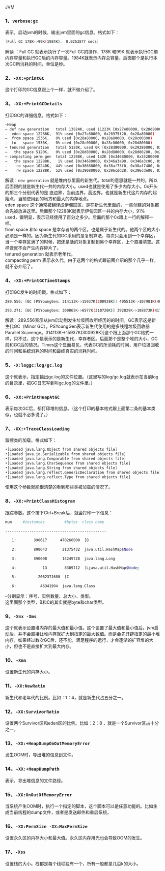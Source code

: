JVM
<a name="K7xNJ"></a>
### 1、`verbose:gc`
表示，启动jvm的时候，输出jvm里面的gc信息。格式如下：
```bash
[Full GC 178K->99K(1984K)， 0.0253877 secs]
```
解读 ：Full GC 就表示执行了一次Full GC的操作，178K 和99K 就表示执行GC前内存容量和执行GC后的内存容量。1984K就表示内存总容量。后面那个是执行本次GC所消耗的时间，单位是秒。
<a name="l3uug"></a>
### 2、`-XX:+printGC`
这个打印的GC信息跟上个一样，就不做介绍了。
<a name="ulwDT"></a>
### 3、`-XX:+PrintGCDetails`
打印GC的详细信息。格式如下：
```bash
–Heap
– def new generation   total 13824K, used 11223K [0x27e80000, 0x28d80000, 0x28d80000)
–  eden space 12288K,  91% used [0x27e80000, 0x28975f20, 0x28a80000)
–  from space 1536K,   0% used [0x28a80000, 0x28a80000, 0x28c00000)
–  to   space 1536K,   0% used [0x28c00000, 0x28c00000, 0x28d80000)
– tenured generation   total 5120K, used 0K [0x28d80000, 0x29280000, 0x34680000)
–   the space 5120K,   0% used [0x28d80000, 0x28d80000, 0x28d80200, 0x29280000)
– compacting perm gen  total 12288K, used 142K [0x34680000, 0x35280000, 0x38680000)
–   the space 12288K,   1% used [0x34680000, 0x346a3a90, 0x346a3c00, 0x35280000)
–    ro space 10240K,  44% used [0x38680000, 0x38af73f0, 0x38af7400, 0x39080000)
–    rw space 12288K,  52% used [0x39080000, 0x396cdd28, 0x396cde00, 0x39c80000)
```
解读：`new generation` 就是堆内存里面的新生代。total的意思就是一共的，所以后面跟的就是新生代一共的内存大小。used也就是使用了多少内存大小。0x开头的那三个分别代表的是 底边界，当前边界，高边界。也就是新生代这片内存的起始点，当前使用到的地方和最大的内存地点。<br />eden space 这个通常被翻译成伊甸园区，是在新生代里面的，一些创建的对象都会先被放进这里。后面那个12288K就表示伊甸园区一共的内存大小，91% used，很明显，表示已经使用了百分之多少。后面的那个0x跟上一行的解释一样。<br />from space 和to space 是幸存者的两个区。也是属于新生代的。他两个区的大小必须是一样的。因为新生代的GC采用的是复制算法，每次只会用到一个幸存区，当一个幸存区满了的时候，把还是活的对象复制到另个幸存区，上个直接清空。这样做就不会产生内存碎片了。<br />tenured generation 就表示老年代。<br />compacting perm 表示永久代。由于这两个的格式跟前面介绍的那个几乎一样，就不必介绍了。
<a name="d4TvJ"></a>
### 4、`-XX:+PrintGCTimeStamps`
打印GC发生的时间戳。格式如下：
```bash
289.556: [GC [PSYoungGen: 314113K->15937K(300928K)] 405513K->107901K(407680K), 0.0178568 secs] [Times: user=0.06 sys=0.00, real=0.01 secs]

293.271: [GC [PSYoungGen: 300865K->6577K(310720K)] 392829K->108873K(417472K), 0.0176464 secs] [Times: user=0.06 sys=0.00, real=0.01 secs]
```
解读：289.556表示从jvm启动到发生垃圾回收所经历的的时间。GC表示这是新生代GC（Minor GC）。PSYoungGen表示新生代使用的是多线程垃圾回收器Parallel Scavenge。314113K->15937K(300928K)]这个跟上面那个GC格式一样，只不过，这个是表示的是新生代，幸存者区。后面那个是整个堆的大小，GC前和GC后的情况。Times这个显而易见，代表GC的所消耗的时间，用户垃圾回收的时间和系统消耗的时间和最终真实的消耗时间。
<a name="BeYrn"></a>
### 5、`-X:loggc:log/gc.log`
这个就表示，指定输出gc.log的文件位置。（这里写的log/gc.log就表示在当前log的目录里，把GC日志写到叫gc.log的文件里。）
<a name="q8JYY"></a>
### 6、`-XX:+PrintHeapAtGC`
表示每次GC后，都打印堆的信息。（这个打印的基本格式跟上面第二条的基本类似，也就不必多说了。）
<a name="as0Jn"></a>
### 7、`-XX:+TraceClassLoading`
监控类的加载。格式如下：
```bash
•[Loaded java.lang.Object from shared objects file]
•[Loaded java.io.Serializable from shared objects file]
•[Loaded java.lang.Comparable from shared objects file]
•[Loaded java.lang.CharSequence from shared objects file]
•[Loaded java.lang.String from shared objects file]
•[Loaded java.lang.reflect.GenericDeclaration from shared objects file]
•[Loaded java.lang.reflect.Type from shared objects file]
```
使用这个参数就能很清楚的看到那些类被加载的情况了。
<a name="yQar2"></a>
### 8、`-XX:+PrintClassHistogram`
跟踪参数。这个按下Ctrl+Break后，就会打印一下信息：
```bash
num     #instances         #bytes  class name
  
----------------------------------------------
  
   1:        890617      470266000  [B
  
   2:        890643       21375432  java.util.HashMap$Node
  
   3:        890608       14249728  java.lang.Long
  
   4:            13        8389712  [Ljava.util.HashMap$Node;
  
   5:          2062371680  [C
  
   6:           46341904  java.lang.Class
```
–分别显示：序号、实例数量、总大小、类型。<br />这里面那个类型，B和C的其实就是byte和char类型。
<a name="LYhSa"></a>
### 9、`-Xmx -Xms`
这个就表示设置堆内存的最大值和最小值。这个设置了最大值和最小值后，jvm启动后，并不会直接让堆内存就扩大到指定的最大数值。而是会先开辟指定的最小堆内存，如果经过数次GC后，还不能，满足程序的运行，才会逐渐的扩容堆的大小，但也不是直接扩大到最大内存。
<a name="llTCo"></a>
### 10、`-Xmn`
设置新生代的内存大小。
<a name="fci5y"></a>
### 11、`-XX:NewRatio`
新生代和老年代的比例。比如：1：4，就是新生代占五分之一。
<a name="eZJxR"></a>
### 12、`-XX:SurvivorRatio`
设置两个Survivor区和eden区的比例。比如：2：8 ，就是一个Survivor区占十分之一。
<a name="y9YsK"></a>
### 13、`-XX:+HeapDumpOnOutMemoryError`
发生OOM时，导出堆的信息到文件。
<a name="N6u4t"></a>
### 14、`-XX:+HeapDumpPath`
表示，导出堆信息的文件路径。
<a name="ilz9A"></a>
### 15、`-XX:OnOutOfMemoryError`
当系统产生OOM时，执行一个指定的脚本，这个脚本可以是任意功能的。比如生成当前线程的dump文件，或者是发送邮件和重启系统。
<a name="DPrG6"></a>
### 16、`-XX:PermSize -XX:MaxPermSize`
设置永久区的内存大小和最大值。永久区内存用光也会导致OOM的发生。
<a name="efvXd"></a>
### 17、`-Xss`
设置栈的大小。栈都是每个线程独有一个，所有一般都是几百k的大小。

